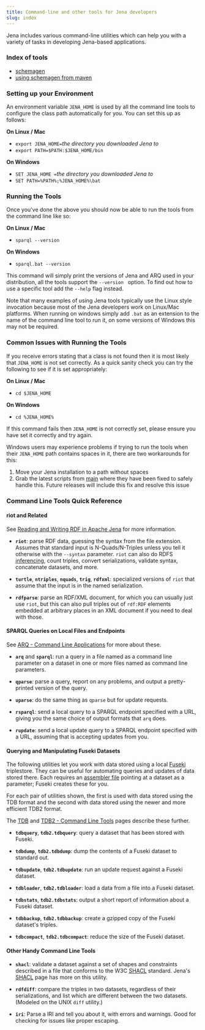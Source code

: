 ```yaml
---
title: Command-line and other tools for Jena developers
slug: index
---
```


Jena includes various command-line utilities which can help you with
a variety of tasks in developing Jena-based applications.

### Index of tools

  - [schemagen](schemagen.html)
  - [using schemagen from maven](schemagen-maven.html)

### Setting up your Environment

An environment variable `JENA_HOME` is used by all the command line tools to configure the class path automatically for you.  You can set this up as follows:

**On Linux / Mac**

  - `export JENA_HOME=`*the directory you downloaded Jena to*
  - `export PATH=$PATH:$JENA_HOME/bin`

**On Windows**

  - `SET JENA_HOME =`*the directory you downloaded Jena to*
  - `SET PATH=%PATH%;%JENA_HOME%\bat`

### Running the Tools

Once you've done the above you should now be able to run the tools from the command line like so:

**On Linux / Mac**

 - `sparql --version`

**On Windows**

 - `sparql.bat --version`

This command will simply print the versions of Jena and ARQ used in your distribution, all the tools support the `--version ` option.  To find out how to use a specific tool add the `--help` flag instead.

Note that many examples of using Jena tools typically use the Linux style invocation because most of the Jena developers work on Linux/Mac platforms.  When running on windows simply add `.bat` as an extension to the name of the command line tool to run it, on some versions of Windows this may not be required.


### Common Issues with Running the Tools

If you receive errors stating that a class is not found then it is most likely that `JENA_HOME` is not set correctly.  As a quick sanity check you can try the following to see if it is set appropriately:

**On Linux / Mac**

 - `cd $JENA_HOME`

**On Windows**

 - `cd %JENA_HOME%`

If this command fails then `JENA_HOME` is not correctly set, please ensure you have set it correctly and try again.

Windows users may experience problems if trying to run the tools when their `JENA_HOME` path contains spaces in it, there are two workarounds for this:

 1. Move your Jena installation to a path without spaces
 1. Grab the latest scripts from [main][1] where they have been fixed to safely handle this.  Future releases will include this fix and resolve this issue

[1]: https://github.com/apache/jena/tree/main/apache-jena/bat/

### Command Line Tools Quick Reference

#### riot and Related 

See [Reading and Writing RDF in Apache Jena](https://jena.apache.org/documentation/io/) for more information.

- **`riot`**: parse RDF data, guessing the syntax from the file extension. Assumes that standard input is N-Quads/N-Triples unless 
you tell it otherwise with the `--syntax` parameter. `riot` can also do RDFS [inferencing](https://jena.apache.org/documentation/inference/), count triples, convert serializations, 
validate syntax, concatenate datasets, and more.

- **`turtle`**, **`ntriples`**, **`nquads`**, **`trig`**, **`rdfxml`**: specialized versions of `riot` that assume that the input is in the named serialization. 

- **`rdfparse`**: parse an RDF/XML document, for which you can usually just use `riot`, but this can also pull triples out of `rdf:RDF` elements 
embedded at arbitrary places in an XML document if you need to deal with those. 

#### SPARQL Queries on Local Files and Endpoints

See [ARQ - Command Line Applications](https://jena.apache.org/documentation/query/cmds.html) for more about these. 

- **`arq`** and **`sparql`**: run a query in a file named as a command line parameter on a dataset in one or more files named as command line parameters.

- **`qparse`**: parse a query, report on any problems, and output a pretty-printed version of the query.

- **`uparse`**: do the same thing as `qparse` but for update requests.

- **`rsparql`**: send a local query to a SPARQL endpoint specified with a URL, giving you the same choice of output formats 
that `arq` does.

- **`rupdate`**: send a local update query to a SPARQL endpoint specified with a URL, assuming that is accepting updates from you. 

#### Querying and Manipulating Fuseki Datasets

The following utilities let you work with data stored using a local
[Fuseki](https://jena.apache.org/documentation/fuseki2/) triplestore. They can
be useful for automating queries and updates of data stored there. Each
requires an [assembler file](https://jena.apache.org/documentation/assembler/assembler-howto.html)
pointing at a dataset as a parameter; Fuseki creates these for you.

For each pair of utilities shown, the first is used with data stored using the TDB format and the 
second with data stored using the newer and more efficient TDB2 format. 

The [TDB](https://jena.apache.org/documentation/tdb/) and [TDB2 - Command Line Tools](https://jena.apache.org/documentation/tdb2/tdb2_cmds.html) 
pages describe these further.

- **`tdbquery`**, **`tdb2.tdbquery`**: query a dataset that has been stored with Fuseki.

- **`tdbdump`**, **`tdb2.tdbdump`**: dump the contents of a Fuseki dataset to standard out.

- **`tdbupdate`**, **`tdb2.tdbupdate`**: run an update request against a Fuseki dataset.

- **`tdbloader`**, **`tdb2.tdbloader`**: load a data from a file into a Fuseki dataset.

- **`tdbstats`**, **`tdb2.tdbstats`**: output a short report of information about a Fuseki dataset.

- **`tdbbackup`**, **`tdb2.tdbbackup`**: create a gzipped copy of the Fuseki dataset's triples.

- **`tdbcompact`**, **`tdb2.tdbcompact`**: reduce the size of the Fuseki dataset.



#### Other Handy Command Line Tools

- **`shacl`**: validate a dataset against a set of shapes and constraints described in a 
file that conforms to the W3C [SHACL](https://www.w3.org/TR/shacl/) standard. 
Jena's [SHACL](https://jena.apache.org/documentation/shacl/) page has more on this utility.

- **`rdfdiff`**: compare the triples in two datasets, regardless of their serializations, and list 
which are different between the two datasets. (Modeled on the UNIX `diff` utility.)

- **`iri`**: Parse a IRI and tell you about it, with errors and warnings. Good for 
checking for issues like proper escaping.

